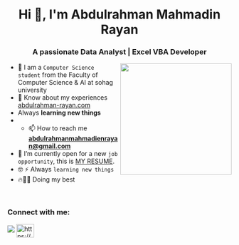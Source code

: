 <h1 align="center">Hi 👋, I'm Abdulrahman Mahmadin Rayan</h1>
<h3 align="center">A passionate Data Analyst | Excel VBA Developer</h3>

<img align="right" src="https://user-images.githubusercontent.com/63050133/156676671-d5b2e362-97d4-4404-9447-dd71ddfea82f.gif" width = 250px/>

- :school: I am a `Computer Science student` from the Faculty of Computer Science & AI at sohag university
- 📄 Know about my experiences [abdulrahman-rayan.com](abdulrahman-rayan.com)
-  Always **learning new things**
- - 📫 How to reach me **abdulrahmanmahmadienrayan@gmail.com**
- :thinking: I’m currently open for a new `job opportunity`, this is [MY RESUME](https://drive.google.com/file/d/1HyP3E7MsGhheuTH-s1LKYGext9Exa17M/view?usp=sharing).
- :nerd_face:  ⚡ Always `learning new things`
- 🔥💪🚀 Doing my best 

<br>






<h3 align="left">Connect with me:</h3>
<p align="left">
<a href="mailto:abdulrahmanmahmadienrayan@gmail.com" title="Gmail"><img src="https://img.shields.io/badge/gmail-%23F05033.svg?style=for-the-badge&logo=gmail&logoColor=white"/></a>  
<a href="https://www.linkedin.com/in/abdulrahman-mahamadien/" target="blank"><img align="center" src="https://raw.githubusercontent.com/rahuldkjain/github-profile-readme-generator/master/src/images/icons/Social/linked-in-alt.svg" alt="https://www.linkedin.com/in/abdulrahman-mahamadien/" height="30" width="40" /></a>
</p>

